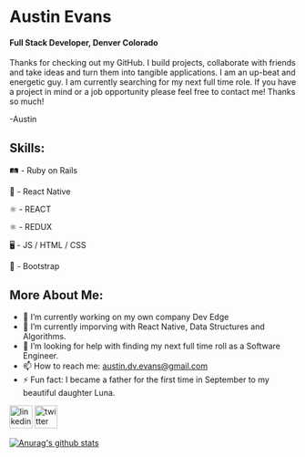 # Austin Evans 
#### Full Stack Developer, Denver Colorado


Thanks for checking out my GitHub. I build projects, collaborate with friends and take ideas and turn them into tangible applications. I am an up-beat and energetic guy. I am currently searching for my next full time role. If you have a project in mind or a job opportunity please feel free to contact me! Thanks so much! 

-Austin

## Skills:

🛤 - Ruby on Rails

📱 - React Native

⚛ - REACT 

⚛ - REDUX

🖥 - JS / HTML / CSS

👢 - Bootstrap


## More About Me:

- 🔭 I’m currently working on my own company Dev Edge 
- 🌱 I’m currently imporving with React Native, Data Structures and Algorithms. 
- 🤔 I’m looking for help with finding my next full time roll as a Software Engineer. 
- 📫 How to reach me: austin.dv.evans@gmail.com 
- ⚡ Fun fact: I became a father for the first time in September to my beautiful daughter Luna. 


[<img src='https://cdn.jsdelivr.net/npm/simple-icons@3.0.1/icons/linkedin.svg' alt='linkedin' height='40'>](https://www.linkedin.com/in/Austin-DV-Evans/)  [<img src='https://cdn.jsdelivr.net/npm/simple-icons@3.0.1/icons/twitter.svg' alt='twitter' height='40'>](https://twitter.com/@AustinDVEvans)  



[![Anurag's github stats](https://github-readme-stats.vercel.app/api?username=austin-dv-evans&show_icons=true&theme=react)](https://github.com/anuraghazra/github-readme-stats)

<!--
**Austin-dv-Evans/Austin-dv-Evans** is a ✨ _special_ ✨ repository because its `README.md` (this file) appears on your GitHub profile.

